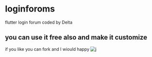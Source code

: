 # loginforoms

flutter login forum coded by Delta

## you can use it free also and make it customize

if you like you can fork and I wiould happy
![j](https://link)